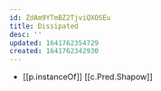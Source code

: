 ```yaml
---
id: ZdAm9YTmBZ2TjviQXOSEu
title: Dissipated
desc: ''
updated: 1641762354729
created: 1641762342930
---
```




- [[p.instanceOf]] [[c.Pred.Shapow]]
